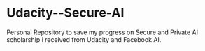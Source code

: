 # Udacity--Secure-AI

Personal Repository to save my progress on Secure and Private AI scholarship i received from Udacity and Facebook AI.
